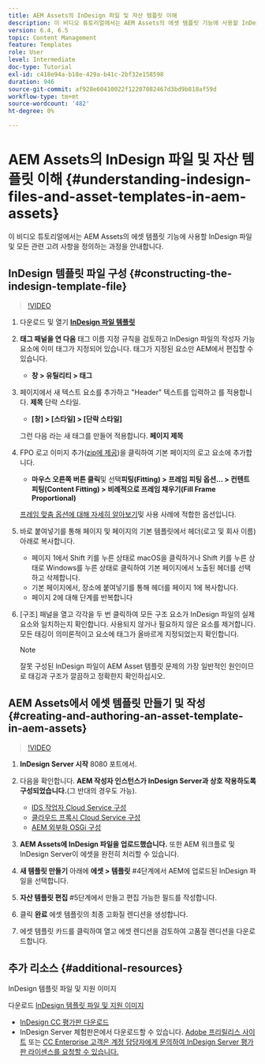```yaml
---
title: AEM Assets의 InDesign 파일 및 자산 템플릿 이해
description: 이 비디오 튜토리얼에서는 AEM Assets의 에셋 템플릿 기능에 사용할 InDesign 파일 및 모든 관련 고려 사항을 정의하는 과정을 안내합니다.
version: 6.4, 6.5
topic: Content Management
feature: Templates
role: User
level: Intermediate
doc-type: Tutorial
exl-id: c418e94a-b18e-429a-b41c-2bf32e158598
duration: 946
source-git-commit: af928e60410022f12207082467d3bd9b818af59d
workflow-type: tm+mt
source-wordcount: '482'
ht-degree: 0%

---
```


# AEM Assets의 InDesign 파일 및 자산 템플릿 이해 {#understanding-indesign-files-and-asset-templates-in-aem-assets}

이 비디오 튜토리얼에서는 AEM Assets의 에셋 템플릿 기능에 사용할 InDesign 파일 및 모든 관련 고려 사항을 정의하는 과정을 안내합니다.

## InDesign 템플릿 파일 구성 {#constructing-the-indesign-template-file}

>[!VIDEO](https://video.tv.adobe.com/v/19293?quality=12&learn=on)

1. 다운로드 및 열기 [**InDesign 파일 템플릿**](assets/asset-templates-tutorial-video--supporting-files.zip)
2. **태그 패널을 연 다음** 태그 이름 지정 규칙을 검토하고 InDesign 파일의 작성자 가능 요소에 이미 태그가 지정되어 있습니다. 태그가 지정된 요소만 AEM에서 편집할 수 있습니다.

   * **창 > 유틸리티 > 태그**

3. 페이지에서 새 텍스트 요소를 추가하고 &quot;Header&quot; 텍스트를 입력하고 를 적용합니다. **제목** 단락 스타일.

   * **[창] > [스타일] > [단락 스타일]**

   그런 다음 라는 새 태그를 만들어 적용합니다. **페이지 제목**

4. FPO 로고 이미지 추가([zip에 제공](assets/asset-templates-tutorial-video--supporting-files.zip))을 클릭하여 기본 페이지의 로고 요소에 추가합니다.

   * **마우스 오른쪽 버튼 클릭**&#x200B;및 선택&#x200B;**피팅(Fitting) > 프레임 피팅 옵션... > 컨텐트 피팅(Content Fitting) > 비례적으로 프레임 채우기(Fill Frame Proportional)**

   [프레임 맞춤 옵션에 대해 자세히 알아보기](https://helpx.adobe.com/indesign/using/frames-objects.html#fitting_objects_to_frames)및 사용 사례에 적합한 옵션입니다.

5. 바로 붙여넣기를 통해 페이지 및 페이지의 기본 템플릿에서 헤더(로고 및 회사 이름) 아래로 복사합니다.

   * 페이지 1에서 Shift 키를 누른 상태로 macOS을 클릭하거나 Shift 키를 누른 상태로 Windows를 누른 상태로 클릭하여 기본 페이지에서 노출된 헤더를 선택하고 삭제합니다.
   * 기본 페이지에서, 장소에 붙여넣기를 통해 헤더를 페이지 1에 복사합니다.
   * 페이지 2에 대해 단계를 반복합니다

6. [구조] 패널을 열고 각각을 두 번 클릭하여 모든 구조 요소가 InDesign 파일의 실제 요소와 일치하는지 확인합니다. 사용되지 않거나 필요하지 않은 요소를 제거합니다. 모든 태깅이 의미론적이고 요소에 태그가 올바르게 지정되었는지 확인합니다.

   >[!NOTE]
   >
   >잘못 구성된 InDesign 파일이 AEM Asset 템플릿 문제의 가장 일반적인 원인이므로 태깅과 구조가 깔끔하고 정확한지 확인하십시오.

## AEM Assets에서 에셋 템플릿 만들기 및 작성 {#creating-and-authoring-an-asset-template-in-aem-assets}

>[!VIDEO](https://video.tv.adobe.com/v/19294?quality=12&learn=on)

1. **InDesign Server 시작** 8080 포트에서.
2. 다음을 확인합니다. **AEM 작성자 인스턴스가 InDesign Server과 상호 작용하도록 구성되었습니다.**(그 반대의 경우도 가능).

   * [IDS 작업자 Cloud Service 구성](http://localhost:4502/etc/cloudservices/proxy/ids.html)
   * [클라우드 프록시 Cloud Service 구성](http://localhost:4502/etc/cloudservices/proxy.html)
   * [AEM 외부화 OSGi 구성](http://localhost:4502/system/console/configMgr)

3. **AEM Assets에 InDesign 파일을 업로드했습니다.** 또한 AEM 워크플로 및 InDesign Server이 에셋을 완전히 처리할 수 있습니다.
4. **새 템플릿 만들기** 아래에 **에셋 > 템플릿** #4단계에서 AEM에 업로드된 InDesign 파일을 선택합니다.
5. **자산 템플릿 편집** #5단계에서 만들고 편집 가능한 필드를 작성합니다.
6. 클릭 **완료** 에셋 템플릿의 최종 고화질 렌디션을 생성합니다.
7. 에셋 템플릿 카드를 클릭하여 열고 에셋 렌디션을 검토하여 고품질 렌디션을 다운로드합니다.

## 추가 리소스 {#additional-resources}

InDesign 템플릿 파일 및 지원 이미지

다운로드 [InDesign 템플릿 파일 및 지원 이미지](assets/asset-templates-tutorial-video--supporting-files-1.zip)

* [InDesign CC 평가판 다운로드](https://creative.adobe.com/products/download/indesign)
* InDesign Server 체험판은에서 다운로드할 수 있습니다. [Adobe 프리릴리스 사이트](https://www.adobeprerelease.com/) 또는 [CC Enterprise 고객은 계정 담당자에게 문의하여 InDesign Server 평가판 라이센스를 요청할 수 있습니다.](https://www.adobe.com/products/indesignserver/faq.html)
